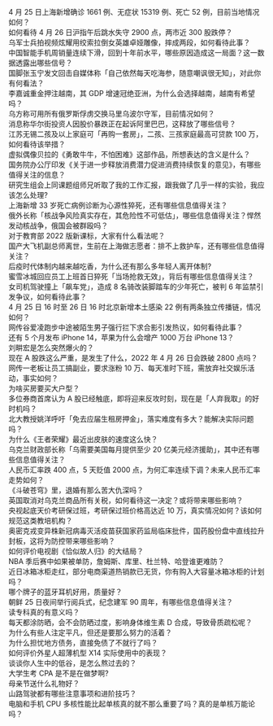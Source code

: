 4 月 25 日上海新增确诊 1661 例、无症状 15319 例、死亡 52 例，目前当地情况如何？  
如何看待  4 月 26 日沪指午后跳水失守 2900 点，两市近 300 股跌停？  
乌军士兵拍视频炫耀用绞索拉倒女英雄卓娅雕像，摔成两段，如何看待此事？  
中国智能手机周销量连续下滑，回到十年前水平，哪些原因造成这一局面？这一数据透露出哪些信号？  
国脚张玉宁发文回击自媒体称「自己依然每天吃海参，随意嘲讽很无知」，对此你有何看法？  
李嘉诚重金押注越南，其 GDP 增速冠绝亚洲，为什么会选择越南，越南有希望吗？  
乌方称可用所有俄罗斯俘虏交换马里乌波尔守军，目前情况如何？  
消息称华尔街投资人因股价暴跌正在起诉阿里巴巴，这释放了哪些信号？  
江苏无锡二孩及以上家庭可「再购一套房」，二孩、三孩家庭最高可贷款 100 万，如何看待该举措？  
虚拟偶像贝拉的《勇敢牛牛，不怕困难》这部作品，所想表达的含义是什么？  
国务院办公厅印发《关于进一步释放消费潜力促进消费持续恢复的意见》，有哪些值得关注的信息？  
研究生组会上同课题组师兄听取了我的工作汇报，跟我做了几乎一样的实验，我应该怎么处理?  
上海新增 33 岁死亡病例诊断为心源性猝死，还有哪些信息值得关注？  
俄外长称「核战争风险真实存在，其危险性不可低估」，哪些信息值得关注？悍然发动核战争，俄国会被群殴吗？  
对于教育部 2022 版新课标，大家有什么看法呢？  
国产大飞机副总师离世，生前在上海做志愿者：排不上救护车，还有哪些信息值得关注？  
后疫时代体制内越来越吃香，为什么还有那么多年轻人离开体制?  
蜜雪冰城回应员工上班首日猝死「当场抢救无效」，背后有哪些信息值得关注？  
女司机驾驶撞上「飙车党」，造成 8 名骑改装脚踏车的少年死亡，被判 6 年监禁引发争议，如何看待此事？  
4 月 25 日 16 时至 26 日 16 时北京新增本土感染 22 例有两条独立传播链，情况如何？  
网传谷爱凌跑步中途被陌生男子强行拦下求合影引发热议，如何看待此事？  
还有 5 个月发布 iPhone 14，苹果为什么会增产 1000 万台 iPhone 13？  
刘畊宏是怎么突然爆火的？  
现在 A 股跌这么严重，是发生了什么，2022 年 4 月 26 日会跌破 2800 点吗？  
网传一老板让员工搞副业，要求涨粉 10 万、每天准时下班，需放弃社交娱乐活动，事实如何？  
为啥买房要买大户型？  
多位券商首席认为 A 股已经触底，即将迎来反攻时刻，现在是「人弃我取」的好时机吗？  
北大教授姚洋呼吁「免去应届生租房押金」，落实难度有多大？能解决实际问题吗？  
为什么《王者荣耀》最近出皮肤的速度这么快？  
乌克兰财政部长称「乌需要美国每月提供至少 20 亿美元经济援助」，其中还有哪些信息值得关注？  
人民币汇率跌 400 点，5 天贬值 2000 点，为何汇率连续下调？未来人民币汇率走势如何？  
《斗破苍穹》里，退婚有那么苦大仇深吗？  
英国取消对乌克兰商品所有关税，如何看待这一决定？或将带来哪些影响？  
央视起底天价考研保过班，考研保过班价格高达近 10 万，真实情况如何？该如何规范这类教培机构？  
奥密克戎变异株新冠病毒灭活疫苗获国家药监局临床批件，国药股份盘中直线拉升封板，这将为防控带来哪些影响？  
如何评价电视剧《恰似故人归》的大结局？  
NBA 季后赛中如果被单防，詹姆斯、库里、杜兰特、哈登谁更难防？  
近日冰箱冰柜走红，部分电商渠道热销款已无货，你有购入大容量冰箱冰柜的计划吗？  
哪个牌子的蓝牙耳机好用，质量好？  
朝鲜 25 日夜间举行阅兵式，纪念建军 90 周年，有哪些信息值得关注？  
读专科真的有意义吗？  
每天都涂防晒，会不会防晒过度，影响身体维生素 D 合成，导致骨质疏松呢？  
为什么有些人注定平凡，但还是要那么努力的活着？  
为什么担忧地方债务，直接免债了不就行了吗？  
如何评价外星人超薄机型 X14 实际使用中的表现？  
谈谈你人生中的低谷，是怎么熬过去的？  
大学生考 CPA 是不是在做梦啊?  
母亲节送什么礼物好？  
山路驾驶都有哪些注意事项和进阶技巧？  
电脑和手机 CPU 多核性能比起单核真的就不那么重要了吗？真的是单核万能论吗？  

